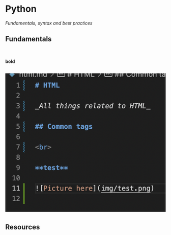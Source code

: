 # Python

_Fundamentals, syntax and best practices_

## Fundamentals

<br>

**bold**

## ![Picture here](img/code_sample.png)

## **Resources**

<br>
